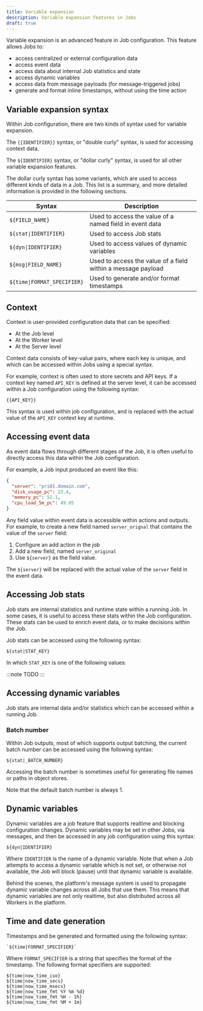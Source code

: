 ```yaml
---
title: Variable expansion
description: Variable expansion features in Jobs
draft: true
---
```


Variable expansion is an advanced feature in Job configuration. This feature allows Jobs to:

- access centralized or external configuration data
- access event data
- access data about internal Job statistics and state
- access dynamic variables
- access data from message payloads (for message-triggered jobs)
- generate and format inline timestamps, without using the time action

## Variable expansion syntax

Within Job configuration, there are two kinds of syntax used for variable expansion.

The `{{IDENTIFIER}}` syntax, or "double curly" syntax, is used for accessing context data.

The `${IDENTIFIER}` syntax, or "dollar curly" syntax, is used for all other variable expansion features.

The dollar curly syntax has some variants, which are used to access different kinds of data in a Job. This list is a summary, and more detailed information is provided in the following sections.

| Syntax                      | Description                                                  |
| --------------------------- | ------------------------------------------------------------ |
| `${FIELD_NAME}`             | Used to access the value of a named field in event data      |
| `${stat\|IDENTIFIER}`       | Used to access Job stats                                     |
| `${dyn\|IDENTIFIER}`        | Used to access values of dynamic variables                   |
| `${msg\|FIELD_NAME}`        | Used to access the value of a field within a message payload |
| `${time\|FORMAT_SPECIFIER}` | Used to generate and/or format timestamps                    |

## Context

Context is user-provided configuration data that can be specified:

- At the Job level
- At the Worker level
- At the Server level

Context data consists of key-value pairs, where each key is unique, and which can be accessed within Jobs using a special syntax.

For example, context is often used to store secrets and API keys. If a context key named `API_KEY` is defined at the server level, it can be accessed within a Job configuration using the following syntax:

```
{{API_KEY}}
```

This syntax is used within job configuration, and is replaced with the actual value of the `API_KEY` context key at runtime.

## Accessing event data

As event data flows through different stages of the Job, it is often useful to directly access this data within the Job configuration.

For example, a Job input produced an event like this:

```json
{
  "server": "pri01.domain.com",
  "disk_usage_pc": 23.4,
  "memory_pc": 52.1,
  "cpu_load_5m_pc": 49.05
}
```

Any field value within event data is accessible within actions and outputs. For example, to create a new field named `server_orignal` that contains the value of the `server` field:

1. Configure an add action in the job
2. Add a new field, named `server_original`
3. Use `${server}` as the field value.

The `${server}` will be replaced with the actual value of the `server` field in the event data.

## Accessing Job stats

Job stats are internal statistics and runtime state within a running Job. In some cases, it is useful to access these stats within the Job configuration. These stats can be used to enrich event data, or to make decisions within the Job.

Job stats can be accessed using the following syntax:

```
${stat|STAT_KEY}
```

In which `STAT_KEY` is one of the following values:

:::note
TODO
:::

## Accessing dynamic variables

Job stats are internal data and/or statistics which can be accessed within a running Job.

### Batch number

Within Job outputs, most of which supports output batching, the current batch number can be accessed using the following syntax:

```
${stat|_BATCH_NUMBER}
```

Accessing the batch number is sometimes useful for generating file names or paths in object stores.

Note that the default batch number is always 1.

## Dynamic variables

Dynamic variables are a job feature that supports realtime and blocking configuration changes. Dynamic variables may be set in other Jobs, via messages, and then be accessed in any job configuration using this syntax:

```
${dyn|IDENTIFIER}
```

Where `IDENTIFIER` is the name of a dynamic variable. Note that when a Job attempts to access a dynamic variable which is not set, or otherwise not available, the Job will block (pause) until that dynamic variable is available.

Behind the scenes, the platform's message system is used to propagate dynamic variable changes across all Jobs that use them. This means that dynamic variables are not only realtime, but also distributed across all Workers in the platform.

## Time and date generation

Timestamps and be generated and formatted using the following syntax:

```
`${time|FORMAT_SPECIFIER}`
```

Where `FORMAT_SPECIFIER` is a string that specifies the format of the timestamp. The following format specifiers are supported:

```
${time|now_time_iso}
${time|now_time_secs}
${time|now_time_msecs}
${time|now_time_fmt %Y %m %d}
${time|now_time_fmt %H - 1h}
${time|now_time_fmt %M + 1m}
```
